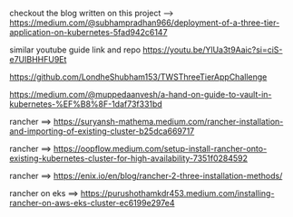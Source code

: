checkout the blog written on this project --> 
https://medium.com/@subhampradhan966/deployment-of-a-three-tier-application-on-kubernetes-5fad942c6147

similar youtube guide link and repo
https://youtu.be/YlUa3t9Aaic?si=ciS-e7UIBHHFU9Et 

https://github.com/LondheShubham153/TWSThreeTierAppChallenge

https://medium.com/@muppedaanvesh/a-hand-on-guide-to-vault-in-kubernetes-%EF%B8%8F-1daf73f331bd

rancher ==> https://suryansh-mathema.medium.com/rancher-installation-and-importing-of-existing-cluster-b25dca669717

rancher ==> https://oopflow.medium.com/setup-install-rancher-onto-existing-kubernetes-cluster-for-high-availability-7351f0284592

rancher ==> https://enix.io/en/blog/rancher-2-three-installation-methods/

rancher on eks ==> https://purushothamkdr453.medium.com/installing-rancher-on-aws-eks-cluster-ec6199e297e4
#
